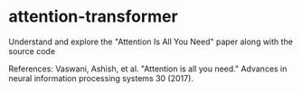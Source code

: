 # attention-transformer
Understand and explore the "Attention Is All You Need" paper along with the source code

References:
Vaswani, Ashish, et al. "Attention is all you need." Advances in neural information processing systems 30 (2017).
